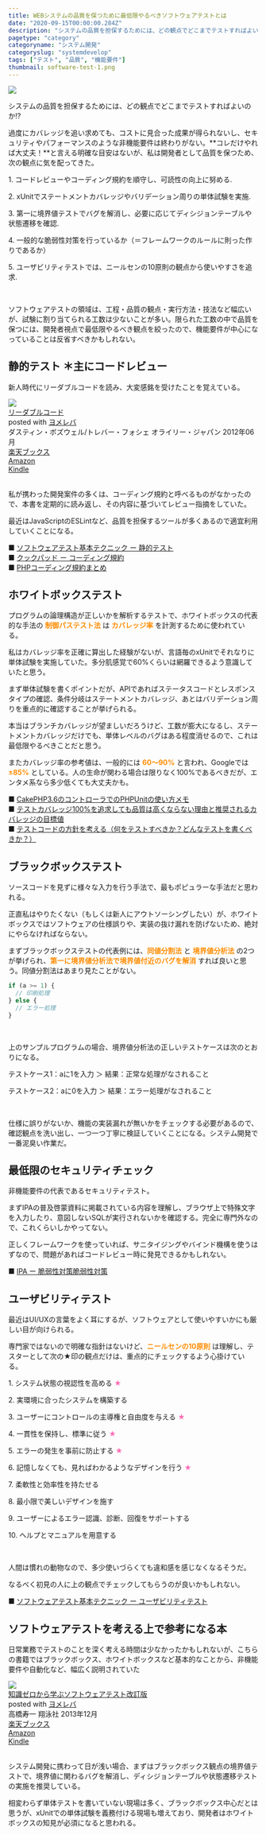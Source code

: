 ```yaml
---
title: WEBシステムの品質を保つために最低限やるべきソフトウェアテストとは
date: "2020-09-15T00:00:00.284Z"
description: "システムの品質を担保するためには、どの観点でどこまでテストすればよいのか!?過度にカバレッジを追い求めても、コストに見合った成果が得られないし、セキュリティやパフォーマンスのような非機能要件は終わりがない。コレだけやれば大丈夫！と言える明確な目安はないが、私は開発者として品質を保つため、次の観点に気を配ってきた。"
pagetype: "category"
categoryname: "システム開発"
categoryslug: "systemdevelop"
tags: ["テスト", "品質", "機能要件"]
thumbnail: software-test-1.png
---
```


![](./software-test-1.png)

システムの品質を担保するためには、どの観点でどこまでテストすればよいのか!?

過度にカバレッジを追い求めても、コストに見合った成果が得られないし、セキュリティやパフォーマンスのような非機能要件は終わりがない。**コレだけやれば大丈夫！**と言える明確な目安はないが、私は開発者として品質を保つため、次の観点に気を配ってきた。

<div class="blackboard-box">
<p>1. コードレビューやコーディング規約を順守し、可読性の向上に努める.</p>
<p>2. xUnitでステートメントカバレッジやバリデーション周りの単体試験を実施.</p>
<p>3. 第一に境界値テストでバグを解消し、必要に応じてディシジョンテーブルや状態遷移を確認.</p>
<p>4. 一般的な脆弱性対策を行っているか（＝フレームワークのルールに則った作りであるか）</p>
<p>5. ユーザビリティテストでは、ニールセンの10原則の観点から使いやすさを追求.</p>
<p></p>
<div class="chalk1"></div>
<div class="chalk2"></div>
</div>
<br/>

ソフトウェアテストの領域は、工程・品質の観点・実行方法・技法など幅広いが、試験に割り当てられる工数は少ないことが多い。限られた工数の中で品質を保つには、開発者視点で最低限やるべき観点を絞ったので、機能要件が中心になっていることは反省すべきかもしれない。

## 静的テスト ＊主にコードレビュー

新人時代にリーダブルコードを読み、大変感銘を受けたことを覚えている。

<div class="cstmreba"><div class="booklink-box"><div class="booklink-image"><a href="https://hb.afl.rakuten.co.jp/hgc/146fe51c.1fd043a3.146fe51d.605dc196/yomereba_main_202009152242597564?pc=http%3A%2F%2Fbooks.rakuten.co.jp%2Frb%2F11753651%2F%3Fscid%3Daf_ich_link_urltxt%26m%3Dhttp%3A%2F%2Fm.rakuten.co.jp%2Fev%2Fbook%2F" target="_blank" ><img src="https://thumbnail.image.rakuten.co.jp/@0_mall/book/cabinet/5658/9784873115658.jpg?_ex=150x150" style="border: none;" /></a></div><div class="booklink-info"><div class="booklink-name"><a href="https://hb.afl.rakuten.co.jp/hgc/146fe51c.1fd043a3.146fe51d.605dc196/yomereba_main_202009152242597564?pc=http%3A%2F%2Fbooks.rakuten.co.jp%2Frb%2F11753651%2F%3Fscid%3Daf_ich_link_urltxt%26m%3Dhttp%3A%2F%2Fm.rakuten.co.jp%2Fev%2Fbook%2F" target="_blank" >リーダブルコード</a><div class="booklink-powered-date">posted with <a href="https://yomereba.com" rel="nofollow" target="_blank">ヨメレバ</a></div></div><div class="booklink-detail">ダスティン・ボズウェル/トレバー・フォシェ オライリー・ジャパン 2012年06月    </div><div class="booklink-link2"><div class="shoplinkrakuten"><a href="https://hb.afl.rakuten.co.jp/hgc/146fe51c.1fd043a3.146fe51d.605dc196/yomereba_main_202009152242597564?pc=http%3A%2F%2Fbooks.rakuten.co.jp%2Frb%2F11753651%2F%3Fscid%3Daf_ich_link_urltxt%26m%3Dhttp%3A%2F%2Fm.rakuten.co.jp%2Fev%2Fbook%2F" target="_blank" >楽天ブックス</a></div><div class="shoplinkamazon"><a href="https://www.amazon.co.jp/exec/obidos/asin/4873115655/kanon123-22/" target="_blank" >Amazon</a></div><div class="shoplinkkindle"><a href="https://www.amazon.co.jp/gp/search?keywords=%E3%83%AA%E3%83%BC%E3%83%80%E3%83%96%E3%83%AB%E3%82%B3%E3%83%BC%E3%83%89&__mk_ja_JP=%83J%83%5E%83J%83i&url=node%3D2275256051&tag=kanon123-22" target="_blank" >Kindle</a></div>                              	  	  	  	  	</div></div><div class="booklink-footer"></div></div></div>
<br/>

私が携わった開発案件の多くは、コーディング規約と呼べるものがなかったので、本書を定期的に読み返し、その内容に基づいてレビュー指摘をしていた。

最近はJavaScriptのESLintなど、品質を担保するツールが多くあるので適宜利用していくことになる。

■ [ソフトウェアテスト基本テクニック ー 静的テスト](https://gihyo.jp/dev/serial/01/tech_station/0002)  
■ [クックパッド ー コーディング規約](https://github.com/cookpad/styleguide/blob/master/ruby.ja.md)  
■ [PHPコーディング規約まとめ](https://qiita.com/hshimo/items/04be1f432240c58300f4)  

## ホワイトボックステスト

プログラムの論理構造が正しいかを解析するテストで、ホワイトボックスの代表的な手法の **<span style="color: #ff8c00;">制御パステスト法</span>** は **<span style="color: #ff8c00;">カバレッジ率</span>** を計測するために使われている。

私はカバレッジ率を正確に算出した経験がないが、言語毎のxUnitでそれなりに単体試験を実施していた。多分肌感覚で60%くらいは網羅できるよう意識していたと思う。

まず単体試験を書くポイントだが、APIであればステータスコードとレスポンスタイプの確認、条件分岐はステートメントカバレッジ、あとはバリデーション周りを重点的に確認することが挙げられる。

本当はブランチカバレッジが望ましいだろうけど、工数が膨大になるし、ステートメントカバレッジだけでも、単体レベルのバグはある程度消せるので、これは最低限やるべきことだと思う。

またカバレッジ率の参考値は、一般的には **<span style="color: #ff8c00;">60〜90%</span>** と言われ、Googleでは **<span style="color: #ff8c00;">±85%</span>** としている。人の生命が関わる場合は限りなく100%であるべきだが、エンタメ系なら多少低くても大丈夫かも。

■ [CakePHP3.6のコントローラでのPHPUnitの使い方メモ](https://qiita.com/machio77777/items/46dfb91b444d20667528)  
■ [テストカバレッジ100%を追求しても品質は高くならない理由と推奨されるカバレッジの目標値](https://qiita.com/bremen/items/d02eb38e790b93f44728)  
■ [テストコードの方針を考える（何をテストすべきか？どんなテストを書くべきか？）](https://qiita.com/jnchito/items/2a5d3e15761fd413657a)  

## ブラックボックステスト

ソースコードを見ずに様々な入力を行う手法で、最もポピュラーな手法だと思われる。

正直私はやりたくない（もしくは新人にアウトソーシングしたい）が、ホワイトボックスではソフトウェアの仕様誤りや、実装の抜け漏れを防げないため、絶対にやらなければならない。

まずブラックボックステストの代表例には、**<span style="color: #ff8c00;">同値分割法</span>** と **<span style="color: #ff8c00;">境界値分析法</span>** の2つが挙げられ、**<span style="color: #ff8c00;">第一に境界値分析法で境界値付近のバグを解消</span>** すれば良いと思う。同値分割法はあまり見たことがない。

```js
if (a >= 1) {
  // 印刷処理
} else {
  // エラー処理
}
```
<br/>

上のサンプルプログラムの場合、境界値分析法の正しいテストケースは次のとおりになる。

<div class="blackboard-box">
<p>テストケース1：aに1を入力 ＞ 結果：正常な処理がなされること</p>
<p>テストケース2：aに0を入力 ＞ 結果：エラー処理がなされること</p>
<div class="chalk1"></div>
<div class="chalk2"></div>
</div>
<br/>

仕様に誤りがないか、機能の実装漏れが無いかをチェックする必要があるので、確認観点を洗い出し、一つ一つ丁寧に検証していくことになる。システム開発で一番泥臭い作業だ。

## 最低限のセキュリティチェック

非機能要件の代表であるセキュリティテスト。

まずIPAの普及啓蒙資料に掲載されている内容を理解し、ブラウザ上で特殊文字を入力したり、意図しないSQLが実行されないかを確認する。完全に専門外なので、これくらいしかやってない。

正しくフレームワークを使っていれば、サニタイジングやバインド機構を使うはずなので、問題があればコードレビュー時に発見できるかもしれない。

■ [IPA ー 脆弱性対策脆弱性対策](https://www.ipa.go.jp/security/vuln/index.html#section20)

## ユーザビリティテスト

最近はUI/UXの言葉をよく耳にするが、ソフトウェアとして使いやすいかにも厳しい目が向けられる。

専門家ではないので明確な指針はないけど、**<span style="color: #ff8c00;">ニールセンの10原則</span>** は理解し、テスターとして次の★印の観点だけは、重点的にチェックするよう心掛けている。

<div class="blackboard-box">
<p>1. システム状態の視認性を高める <span style="color: #ff69b4;">★</span></p>
<p>2. 実環境に合ったシステムを構築する</p>
<p>3. ユーザーにコントロールの主導権と自由度を与える <span style="color: #ff69b4;">★</span></p>
<p>4. 一貫性を保持し、標準に従う <span style="color: #ff69b4;">★</span></p>
<p>5. エラーの発生を事前に防止する <span style="color: #ff69b4;">★</span></p>
<p>6. 記憶しなくても、見ればわかるようなデザインを行う <span style="color: #ff69b4;">★</span></p>
<p>7. 柔軟性と効率性を持たせる</p>
<p>8. 最小限で美しいデザインを施す</p>
<p>9. ユーザーによるエラー認識、診断、回復をサポートする</p>
<p>10. ヘルプとマニュアルを用意する</p>
<div class="chalk1"></div>
<div class="chalk2"></div>
</div>
<br/>

人間は慣れの動物なので、多少使いづらくても違和感を感じなくなるそうだ。

なるべく初見の人に上の観点でチェックしてもらうのが良いかもしれない。

■ [ソフトウェアテスト基本テクニック ー ユーザビリティテスト](https://gihyo.jp/dev/serial/01/tech_station/0009)  

## ソフトウェアテストを考える上で参考になる本

日常業務でテストのことを深く考える時間は少なかったかもしれないが、こちらの書籍ではブラックボックス、ホワイトボックスなど基本的なことから、非機能要件や自動化など、幅広く説明されていた

<div class="cstmreba"><div class="booklink-box"><div class="booklink-image"><a href="https://hb.afl.rakuten.co.jp/hgc/146fe51c.1fd043a3.146fe51d.605dc196/yomereba_main_202009141619510777?pc=http%3A%2F%2Fbooks.rakuten.co.jp%2Frb%2F12597357%2F%3Fscid%3Daf_ich_link_urltxt%26m%3Dhttp%3A%2F%2Fm.rakuten.co.jp%2Fev%2Fbook%2F" target="_blank" ><img src="https://thumbnail.image.rakuten.co.jp/@0_mall/book/cabinet/0606/9784798130606.jpg?_ex=150x150" style="border: none;" /></a></div><div class="booklink-info"><div class="booklink-name"><a href="https://hb.afl.rakuten.co.jp/hgc/146fe51c.1fd043a3.146fe51d.605dc196/yomereba_main_202009141619510777?pc=http%3A%2F%2Fbooks.rakuten.co.jp%2Frb%2F12597357%2F%3Fscid%3Daf_ich_link_urltxt%26m%3Dhttp%3A%2F%2Fm.rakuten.co.jp%2Fev%2Fbook%2F" target="_blank" >知識ゼロから学ぶソフトウェアテスト改訂版</a><div class="booklink-powered-date">posted with <a href="https://yomereba.com" rel="nofollow" target="_blank">ヨメレバ</a></div></div><div class="booklink-detail">高橋寿一 翔泳社 2013年12月    </div><div class="booklink-link2"><div class="shoplinkrakuten"><a href="https://hb.afl.rakuten.co.jp/hgc/146fe51c.1fd043a3.146fe51d.605dc196/yomereba_main_202009141619510777?pc=http%3A%2F%2Fbooks.rakuten.co.jp%2Frb%2F12597357%2F%3Fscid%3Daf_ich_link_urltxt%26m%3Dhttp%3A%2F%2Fm.rakuten.co.jp%2Fev%2Fbook%2F" target="_blank" >楽天ブックス</a></div><div class="shoplinkamazon"><a href="https://www.amazon.co.jp/exec/obidos/asin/4798130605/kanon123-22/" target="_blank" >Amazon</a></div><div class="shoplinkkindle"><a href="https://www.amazon.co.jp/gp/search?keywords=%E7%9F%A5%E8%AD%98%E3%82%BC%E3%83%AD%E3%81%8B%E3%82%89%E5%AD%A6%E3%81%B6%E3%82%BD%E3%83%95%E3%83%88%E3%82%A6%E3%82%A7%E3%82%A2%E3%83%86%E3%82%B9%E3%83%88%E6%94%B9%E8%A8%82%E7%89%88&__mk_ja_JP=%83J%83%5E%83J%83i&url=node%3D2275256051&tag=kanon123-22" target="_blank" >Kindle</a></div>                              	  	  	  	  	</div></div><div class="booklink-footer"></div></div></div>
<br/>

システム開発に携わって日が浅い場合、まずはブラックボックス観点の境界値テストで、境界値に関わるバグを解消し、ディシジョンテーブルや状態遷移テストの実施を推奨している。

相変わらず単体テストを書いていない現場は多く、ブラックボックス中心だとは思うが、xUnitでの単体試験を義務付ける現場も増えており、開発者はホワイトボックスの知見が必須になると思われる。

